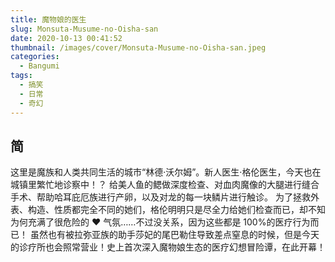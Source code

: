 ```yaml
---
title: 魔物娘的医生
slug: Monsuta-Musume-no-Oisha-san
date: 2020-10-13 00:41:52
thumbnail: /images/cover/Monsuta-Musume-no-Oisha-san.jpeg
categories:
  - Bangumi
tags:
  - 搞笑
  - 日常
  - 奇幻
---
```


## 简

这里是魔族和人类共同生活的城市“林德·沃尔姆”。新人医生·格伦医生，今天也在城镇里繁忙地诊察中！？
给美人鱼的鳃做深度检查、对血肉魔像的大腿进行缝合手术、帮助哈耳庇厄族进行产卵，以及对龙的每一块鳞片进行触诊。
为了拯救外表、构造、性质都完全不同的她们，格伦明明只是尽全力给她们检查而已，却不知为何充满了很危险的 ♥ 气氛……不过没关系，因为这些都是 100%的医疗行为而已！
虽然也有被拉弥亚族的助手莎妃的尾巴勒住导致差点窒息的时候，但是今天的诊疗所也会照常营业！史上首次深入魔物娘生态的医疗幻想冒险谭，在此开幕！
